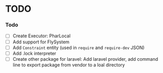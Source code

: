 # TODO

### Todo

- [ ] Create Executor: PharLocal
- [ ] Add support for FlySystem
- [ ] Add `Constraint` entity (used in `require` and `require-dev` JSON)
- [ ] Add .lock interpreter
- [ ] Create other package for laravel: Add laravel  provider, add command line to export package from vendor to a loal directory